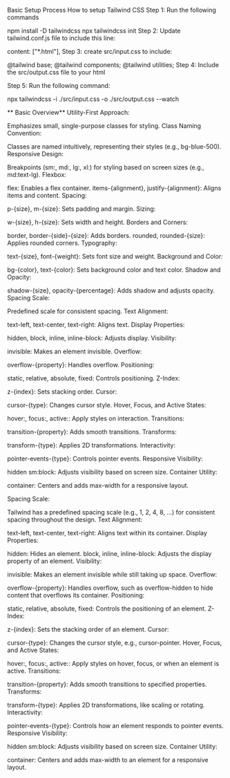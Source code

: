 Basic Setup Process
How to setup Tailwind CSS 
Step 1: Run the following commands

npm install -D tailwindcss npx tailwindcss init 
Step 2: Update tailwind.conf.js file to include this line:

content: ["*.html"], 
Step 3: create src/input.css to include:

@tailwind base; @tailwind components; @tailwind utilities; 
Step 4: Include the src/output.css file to your html

Step 5: Run the following command:

npx tailwindcss -i ./src/input.css -o ./src/output.css --watch


** Basic Overview**
Utility-First Approach:

Emphasizes small, single-purpose classes for styling.
Class Naming Convention:

Classes are named intuitively, representing their styles (e.g., bg-blue-500).
Responsive Design:

Breakpoints (sm:, md:, lg:, xl:) for styling based on screen sizes (e.g., md:text-lg).
Flexbox:

flex: Enables a flex container.
items-{alignment}, justify-{alignment}: Aligns items and content.
Spacing:

p-{size}, m-{size}: Sets padding and margin.
Sizing:

w-{size}, h-{size}: Sets width and height.
Borders and Corners:

border, border-{side}-{size}: Adds borders.
rounded, rounded-{size}: Applies rounded corners.
Typography:

text-{size}, font-{weight}: Sets font size and weight.
Background and Color:

bg-{color}, text-{color}: Sets background color and text color.
Shadow and Opacity:

shadow-{size}, opacity-{percentage}: Adds shadow and adjusts opacity.
Spacing Scale:

Predefined scale for consistent spacing.
Text Alignment:

text-left, text-center, text-right: Aligns text.
Display Properties:

hidden, block, inline, inline-block: Adjusts display.
Visibility:

invisible: Makes an element invisible.
Overflow:

overflow-{property}: Handles overflow.
Positioning:

static, relative, absolute, fixed: Controls positioning.
Z-Index:

z-{index}: Sets stacking order.
Cursor:

cursor-{type}: Changes cursor style.
Hover, Focus, and Active States:

hover:, focus:, active:: Apply styles on interaction.
Transitions:

transition-{property}: Adds smooth transitions.
Transforms:

transform-{type}: Applies 2D transformations.
Interactivity:

pointer-events-{type}: Controls pointer events.
Responsive Visibility:

hidden sm:block: Adjusts visibility based on screen size.
Container Utility:

container: Centers and adds max-width for a responsive layout.

Spacing Scale:

Tailwind has a predefined spacing scale (e.g., 1, 2, 4, 8, ...) for consistent spacing throughout the design.
Text Alignment:

text-left, text-center, text-right: Aligns text within its container.
Display Properties:

hidden: Hides an element.
block, inline, inline-block: Adjusts the display property of an element.
Visibility:

invisible: Makes an element invisible while still taking up space.
Overflow:

overflow-{property}: Handles overflow, such as overflow-hidden to hide content that overflows its container.
Positioning:

static, relative, absolute, fixed: Controls the positioning of an element.
Z-Index:

z-{index}: Sets the stacking order of an element.
Cursor:

cursor-{type}: Changes the cursor style, e.g., cursor-pointer.
Hover, Focus, and Active States:

hover:, focus:, active:: Apply styles on hover, focus, or when an element is active.
Transitions:

transition-{property}: Adds smooth transitions to specified properties.
Transforms:

transform-{type}: Applies 2D transformations, like scaling or rotating.
Interactivity:

pointer-events-{type}: Controls how an element responds to pointer events.
Responsive Visibility:

hidden sm:block: Adjusts visibility based on screen size.
Container Utility:

container: Centers and adds max-width to an element for a responsive layout.
